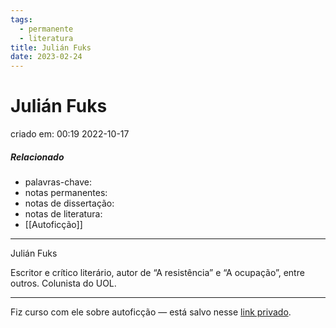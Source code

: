 ```yaml
---
tags:
  - permanente
  - literatura
title: Julián Fuks
date: 2023-02-24
---
```

# Julián Fuks
criado em: 00:19 2022-10-17

##### Relacionado
- palavras-chave: 
- notas permanentes: 
- notas de dissertação:
- notas de literatura: 
- [[Autoficção]]
---

Julián Fuks  

Escritor e crítico literário, autor de “A resistência” e “A ocupação”, entre outros. Colunista do UOL.

---
Fiz curso com ele sobre autoficção — está salvo nesse [link privado](https://www.youtube.com/watch?v=PlErmXEqvks&list=PLCu_YgzI9rb-2HotV3Q_83gC6Al5suzwH).
